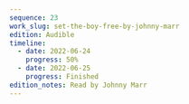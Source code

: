 ```yaml
---
sequence: 23
work_slug: set-the-boy-free-by-johnny-marr
edition: Audible
timeline:
  - date: 2022-06-24
    progress: 50%
  - date: 2022-06-25
    progress: Finished
edition_notes: Read by Johnny Marr
---
```

